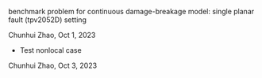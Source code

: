benchmark problem for continuous damage-breakage model: single planar fault (tpv2052D) setting

Chunhui Zhao, Oct 1, 2023

- Test nonlocal case

Chunhui Zhao, Oct 3, 2023